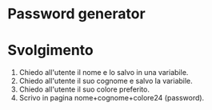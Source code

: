 Password generator
===
# Svolgimento

1. Chiedo all'utente il nome e lo salvo in una variabile.
2. Chiedo all'utente il suo cognome e salvo la variabile.
3. Chiedo all'utente il suo colore preferito.
4. Scrivo in pagina nome+cognome+colore24 (password).